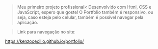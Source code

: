 >Meu primeiro projeto profissional<
Desenvolvido com Html, CSS e JavaScript, espero que goste! 
O Portfolio também é responsivo, ou seja, caso esteja pelo celular, também é possível navegar pela aplicação.

>Link para navegação no site:

https://kenzocecilio.github.io/portfolio/
